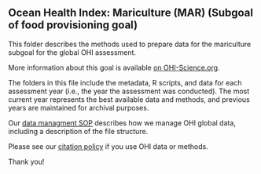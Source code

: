 ## Ocean Health Index: Mariculture (MAR) (Subgoal of food provisioning goal)

This folder describes the methods used to prepare data for the mariculture subgoal for the global OHI assessment.

More information about this goal is available [on OHI-Science.org](https://oceanhealthindex.org/images/htmls/Supplement.html#66_Food_Provision).

The folders in this file include the metadata, R scripts, and data for each assessment year (i.e., the year the assessment was conducted). The most current year represents the best available data and methods, and previous years are maintained for archival purposes.

Our [data managment SOP](https://rawgit.com/OHI-Science/ohiprep/master/src/dataOrganization_SOP.html) describes how we manage OHI global data, including a description of the file structure.

Please see our [citation policy](https://oceanhealthindex.org/global-scores/data-download/) if you use OHI data or methods.

Thank you!
